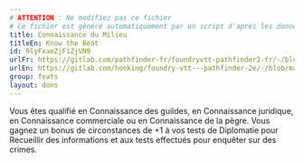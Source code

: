 ```yaml
---
# ATTENTION : Ne modifiez pas ce fichier
# Ce fichier est généré automatiquement par un script d'après les données du module Foundry VTT officiel et de sa traduction
title: Connaissance du Milieu
titleEn: Know the Beat
id: 9lyFxaoZjF1ZjVN9
urlFr: https://gitlab.com/pathfinder-fr/foundryvtt-pathfinder2-fr/-/blob/master/data/feats/9lyFxaoZjF1ZjVN9.htm
urlEn: https://gitlab.com/hooking/foundry-vtt---pathfinder-2e/-/blob/master/packs/data/feats.db/know-the-beat.json
group: feats
layout: dons
---
```

Vous êtes qualifié en Connaissance des guildes, en Connaissance juridique, en Connaissance commerciale ou en Connaissance de la pègre. Vous gagnez un bonus de circonstances de +1 à vos tests de Diplomatie pour Recueillir des informations et aux tests effectués pour enquêter sur des crimes.


